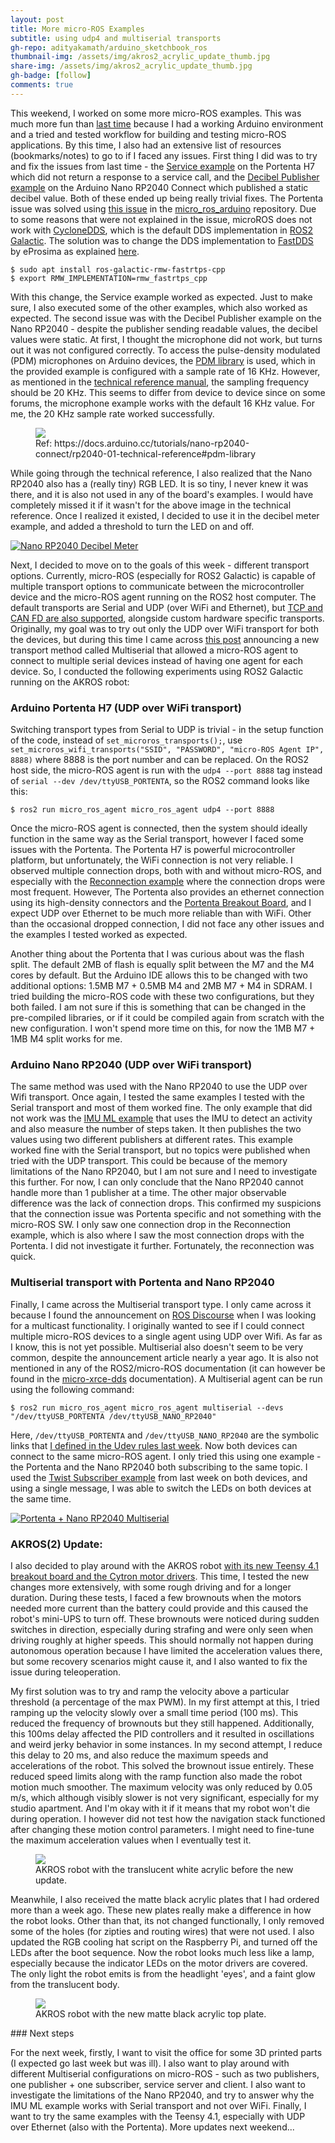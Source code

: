 ```yaml
---
layout: post
title: More micro-ROS Examples
subtitle: using udp4 and multiserial transports
gh-repo: adityakamath/arduino_sketchbook_ros
thumbnail-img: /assets/img/akros2_acrylic_update_thumb.jpg
share-img: /assets/img/akros2_acrylic_update_thumb.jpg
gh-badge: [follow]
comments: true
---
```


This weekend, I worked on some more micro-ROS examples. This was much more fun than [last time](https://adityakamath.github.io/2022-06-19-microros-examples/) because I had a working Arduino environment and a tried and tested workflow for building and testing micro-ROS applications. By this time, I also had an extensive list of resources (bookmarks/notes) to go to if I faced any issues. First thing I did was to try and fix the issues from last time - the [Service example](https://github.com/micro-ROS/micro_ros_arduino/blob/galactic/examples/micro-ros_addtwoints_service/micro-ros_addtwoints_service.ino) on the Portenta H7 which did not return a response to a service call, and the [Decibel Publisher example](https://github.com/micro-ROS/micro_ros_arduino/blob/galactic/examples/micro-ros_decibels/micro-ros_decibels.ino) on the Arduino Nano RP2040 Connect which published a static decibel value. Both of these ended up being really trivial fixes. The Portenta issue was solved using [this issue](https://github.com/micro-ROS/micro_ros_arduino/issues/956) in the [micro_ros_arduino](https://github.com/micro-ROS/micro_ros_arduino) repository. Due to some reasons that were not explained in the issue, microROS does not work with [CycloneDDS](https://docs.ros.org/en/galactic/Installation/DDS-Implementations/Working-with-Eclipse-CycloneDDS.html), which is the default DDS implementation in [ROS2 Galactic](https://docs.ros.org/en/galactic/). The solution was to change the DDS implementation to [FastDDS](https://www.eprosima.com/index.php/products-all/eprosima-fast-dds) by eProsima as explained [here](https://docs.ros.org/en/galactic/Installation/DDS-Implementations/Working-with-eProsima-Fast-DDS.html).

```
$ sudo apt install ros-galactic-rmw-fastrtps-cpp
$ export RMW_IMPLEMENTATION=rmw_fastrtps_cpp
```

With this change, the Service example worked as expected. Just to make sure, I also executed some of the other examples, which also worked as expected. The second issue was with the Decibel Publisher example on the Nano RP2040 - despite the publisher sending readable values, the decibel values were static. At first, I thought the microphone did not work, but turns out it was not configured correctly. To access the pulse-density modulated (PDM) microphones on Arduino devices, the [PDM library](https://docs.arduino.cc/learn/built-in-libraries/pdm) is used, which in the provided example is configured with a sample rate of 16 KHz. However, as mentioned in the [technical reference manual](https://docs.arduino.cc/tutorials/nano-rp2040-connect/rp2040-01-technical-reference#pdm-library), the sampling frequency should be 20 KHz. This seems to differ from device to device since on some forums, the microphone example works with the default 16 KHz value. For me, the 20 KHz sample rate worked successfully.

<figure class="aligncenter">
	<img src="https://adityakamath.github.io/assets/img/microros_nano_rp2040_rgb_led.png"/>
	<figcaption>Ref: https://docs.arduino.cc/tutorials/nano-rp2040-connect/rp2040-01-technical-reference#pdm-library
	</figcaption>
</figure>

While going through the technical reference, I also realized that the Nano RP2040 also has a (really tiny) RGB LED. It is so tiny, I never knew it was there, and it is also not used in any of the board's examples. I would have completely missed it if it wasn't for the above image in the technical reference. Once I realized it existed, I decided to use it in the decibel meter example, and added a threshold to turn the LED on and off.

[![Nano RP2040 Decibel Meter](https://adityakamath.github.io/assets/img/microros_nano_rp2040_decibel_meter_ss.jpg)](https://www.youtube.com/watch?v=oIVu9x_ymVg "Nano RP2040 Decibel Meter")

Next, I decided to move on to the goals of this week - different transport options. Currently, micro-ROS (especially for ROS2 Galactic) is capable of multiple transport options to communicate between the microcontroller device and the micro-ROS agent running on the ROS2 host computer. The default transports are Serial and UDP (over WiFi and Ethernet), but [TCP and CAN FD are also supported](https://micro-xrce-dds.docs.eprosima.com/en/latest/agent.html?#agent-cli), alongside custom hardware specific transports. Originally, my goal was to try out only the UDP over WiFi transport for both the devices, but during this time I came across [this post](https://discourse.ros.org/t/new-agent-functionality-in-micro-ros-multiserial-transport/20940) announcing a new transport method called Multiserial that allowed a micro-ROS agent to connect to multiple serial devices instead of having one agent for each device. So, I conducted the following experiments using ROS2 Galactic running on the AKROS robot:

### Arduino Portenta H7 (UDP over WiFi transport)

Switching transport types from Serial to UDP is trivial - in the setup function of the code, instead of ```set_microros_transports();```, use ```set_microros_wifi_transports("SSID", "PASSWORD", "micro-ROS Agent IP", 8888)``` where 8888 is the port number and can be replaced. On the ROS2 host side, the micro-ROS agent is run with the ```udp4 --port 8888``` tag instead of ```serial --dev /dev/ttyUSB_PORTENTA```, so the ROS2 command looks like this:

```
$ ros2 run micro_ros_agent micro_ros_agent udp4 --port 8888
```

Once the micro-ROS agent is connected, then the system should ideally function in the same way as the Serial transport, however I faced some issues with the Portenta. The Portenta H7 is powerful microcontroller platform, but unfortunately, the WiFi connection is not very reliable. I observed multiple connection drops, both with and without micro-ROS, and especially with the [Reconnection example](https://github.com/micro-ROS/micro_ros_arduino/blob/galactic/examples/micro-ros_reconnection_example/micro-ros_reconnection_example.ino) where the connection drops were most frequent. However, The Portenta also provides an ethernet connection using its high-density connectors and the [Portenta Breakout Board](https://store-usa.arduino.cc/products/arduino-portenta-breakout), and I expect UDP over Ethernet to be much more reliable than with WiFi. Other than the occasional dropped connection, I did not face any other issues and the examples I tested worked as expected.

Another thing about the Portenta that I was curious about was the flash split. The default 2MB of flash is equally split between the M7 and the M4 cores by default. But the Arduino IDE allows this to be changed with two additional options: 1.5MB M7 + 0.5MB M4 and 2MB M7 + M4 in SDRAM. I tried building the micro-ROS code with these two configurations, but they both failed. I am not sure if this is something that can be changed in the pre-compiled libraries, or if it could be compiled again from scratch with the new configuration. I won't spend more time on this, for now the 1MB M7 + 1MB M4 split works for me.
### Arduino Nano RP2040 (UDP over WiFi transport)

The same method was used with the Nano RP2040 to use the UDP over Wifi transport. Once again, I tested the same examples I tested with the Serial transport and most of them worked fine. The only example that did not work was the [IMU ML example](https://github.com/micro-ROS/micro_ros_arduino/tree/galactic/examples/micro-ros_IMU_ML) that uses the IMU to detect an activity and also measure the number of steps taken. It then publishes the two values using two different publishers at different rates. This example worked fine with the Serial transport, but no topics were published when tried with the UDP transport. This could be because of the memory limitations of the Nano RP2040, but I am not sure and I need to investigate this further. For now, I can only conclude that the Nano RP2040 cannot handle more than 1 publisher at a time. The other major observable difference was the lack of connection drops. This confirmed my suspicions that the connection issue was Portenta specific and not something with the micro-ROS SW. I only saw one connection drop in the Reconnection example, which is also where I saw the most connection drops with the Portenta. I did not investigate it further. Fortunately, the reconnection was quick.
### Multiserial transport with Portenta and Nano RP2040

Finally, I came across the Multiserial transport type. I only came across it because I found the announcement on [ROS Discourse](https://discourse.ros.org/t/new-agent-functionality-in-micro-ros-multiserial-transport/20940) when I was looking for a multicast functionality. I originally wanted to see if I could connect multiple micro-ROS devices to a single agent using UDP over Wifi. As far as I know, this is not yet possible. Multiserial also doesn't seem to be very common, despite the announcement article nearly a year ago. It is also not mentioned in any of the ROS2/micro-ROS documentation (it can however be found in the [micro-xrce-dds](https://micro-xrce-dds.docs.eprosima.com/en/latest/agent.html?highlight=multiserial#agent-cli) documentation). A Multiserial agent can be run using the following command:

```
$ ros2 run micro_ros_agent micro_ros_agent multiserial --devs "/dev/ttyUSB_PORTENTA /dev/ttyUSB_NANO_RP2040"
```

Here, ```/dev/ttyUSB_PORTENTA``` and ```/dev/ttyUSB_NANO_RP2040``` are the symbolic links that [I defined in the Udev rules last week](https://adityakamath.github.io/2022-06-19-microros-examples/). Now both devices can connect to the same micro-ROS agent. I only tried this using one example - the Portenta and the Nano RP2040 both subscribing to the same topic. I used the [Twist Subscriber example](https://github.com/micro-ROS/micro_ros_arduino/blob/galactic/examples/micro-ros_subscriber_twist/micro-ros_subscriber_twist.ino) from last week on both devices, and using a single message, I was able to switch the LEDs on both devices at the same time.

[![Portenta + Nano RP2040 Multiserial](https://adityakamath.github.io/assets/img/microros_nano_rp2040_portenta_multiserial_ss.jpg)](https://www.youtube.com/watch?v=mq1uFGsYqeU "Portenta + Nano RP2040 Multiserial")
### AKROS(2) Update:

I also decided to play around with the AKROS robot [with its new Teensy 4.1 breakout board and the Cytron motor drivers](https://adityakamath.github.io/2022-06-06-akros-teensy-update/). This time, I tested the new changes more extensively, with some rough driving and for a longer duration. During these tests, I faced a few brownouts when the motors needed more current than the battery could provide and this caused the robot's mini-UPS to turn off. These brownouts were noticed during sudden switches in direction, especially during strafing and were only seen when driving roughly at higher speeds. This should normally not happen during autonomous operation because I have limited the acceleration values there, but some recovery scenarios might cause it, and I also wanted to fix the issue during teleoperation.

My first solution was to try and ramp the velocity above a particular threshold (a percentage of the max PWM). In my first attempt at this, I tried ramping up the velocity slowly over a small time period (100 ms). This reduced the frequency of brownouts but they still happened. Additionally, this 100ms delay affected the PID controllers and it resulted in oscillations and weird jerky behavior in some instances. In my second attempt, I reduce this delay to 20 ms, and also reduce the maximum speeds and accelerations of the robot. This solved the brownout issue entirely. These reduced speed limits along with the ramp function also made the robot motion much smoother. The maximum velocity was only reduced by 0.05 m/s, which although visibly slower is not very significant, especially for my studio apartment. And I'm okay with it if it means that my robot won't die during operation. I however did not test how the navigation stack functioned after changing these motion control parameters. I might need to fine-tune the maximum acceleration values when I eventually test it.

<figure class="aligncenter">
	<img src="https://adityakamath.github.io/assets/img/akros_translycent_acrylic.jpg"/>
	<figcaption>AKROS robot with the translucent white acrylic before the new update.
	</figcaption>
</figure>

Meanwhile, I also received the matte black acrylic plates that I had ordered more than a week ago. These new plates really make a difference in how the robot looks. Other than that, its not changed functionally, I only removed some of the holes (for zipties and routing wires) that were not used. I also updated the RGB cooling hat script on the Raspberry Pi, and turned off the LEDs after the boot sequence. Now the robot looks much less like a lamp, especially because the indicator LEDs on the motor drivers are covered. The only light the robot emits is from the headlight 'eyes', and a faint glow from the translucent body.

<figure class="aligncenter">
	<img src="https://adityakamath.github.io/assets/img/akros2_acrylic_update.jpg"/>
	<figcaption>AKROS robot with the new matte black acrylic top plate.
	</figcaption>
</figure>
### Next steps

For the next week, firstly, I want to visit the office for some 3D printed parts (I expected go last week but was ill). I also want to play around with different Multiserial configurations on micro-ROS - such as two publishers, one publisher + one subscriber, service server and client. I also want to investigate the limitations of the Nano RP2040, and try to answer why the IMU ML example works with Serial transport and not over WiFi. Finally, I want to try the same examples with the Teensy 4.1, especially with UDP over Ethernet (also with the Portenta). More updates next weekend...